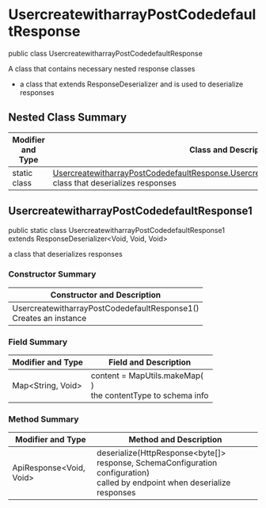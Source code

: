 # UsercreatewitharrayPostCodedefaultResponse

public class UsercreatewitharrayPostCodedefaultResponse

A class that contains necessary nested response classes
- a class that extends ResponseDeserializer and is used to deserialize responses

## Nested Class Summary
| Modifier and Type | Class and Description |
| ----------------- | --------------------- |
| static class | [UsercreatewitharrayPostCodedefaultResponse.UsercreatewitharrayPostCodedefaultResponse1](#usercreatewitharraypostcodedefaultresponse1)<br>class that deserializes responses |

## UsercreatewitharrayPostCodedefaultResponse1
public static class UsercreatewitharrayPostCodedefaultResponse1<br>
extends ResponseDeserializer<Void, Void, Void>

a class that deserializes responses

### Constructor Summary
| Constructor and Description |
| --------------------------- |
| UsercreatewitharrayPostCodedefaultResponse1()<br>Creates an instance |

### Field Summary
| Modifier and Type | Field and Description |
| ----------------- | --------------------- |
| Map<String, Void> | content =  MapUtils.makeMap(<br>)<br>the contentType to schema info |

### Method Summary
| Modifier and Type | Method and Description |
| ----------------- | ---------------------- |
| ApiResponse<Void, Void> | deserialize(HttpResponse<byte[]> response, SchemaConfiguration configuration)<br>called by endpoint when deserialize responses |
